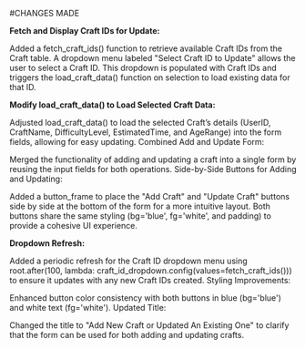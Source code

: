 #CHANGES MADE

**Fetch and Display Craft IDs for Update:**

Added a fetch_craft_ids() function to retrieve available Craft IDs from the Craft table.
A dropdown menu labeled "Select Craft ID to Update" allows the user to select a Craft ID. This dropdown is populated with Craft IDs and triggers the load_craft_data() function on selection to load existing data for that ID.

**Modify load_craft_data() to Load Selected Craft Data:**

Adjusted load_craft_data() to load the selected Craft’s details (UserID, CraftName, DifficultyLevel, EstimatedTime, and AgeRange) into the form fields, allowing for easy updating.
Combined Add and Update Form:

Merged the functionality of adding and updating a craft into a single form by reusing the input fields for both operations.
Side-by-Side Buttons for Adding and Updating:

Added a button_frame to place the "Add Craft" and "Update Craft" buttons side by side at the bottom of the form for a more intuitive layout.
Both buttons share the same styling (bg='blue', fg='white', and padding) to provide a cohesive UI experience.

**Dropdown Refresh:**

Added a periodic refresh for the Craft ID dropdown menu using root.after(100, lambda: craft_id_dropdown.config(values=fetch_craft_ids())) to ensure it updates with any new Craft IDs created.
Styling Improvements:

Enhanced button color consistency with both buttons in blue (bg='blue') and white text (fg='white').
Updated Title:

Changed the title to "Add New Craft or Updated An Existing One" to clarify that the form can be used for both adding and updating crafts.